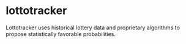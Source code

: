 # lottotracker
Lottotracker uses historical lottery data and proprietary algorithms to propose statistically favorable probabilities.
